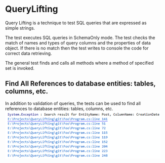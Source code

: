 # QueryLifting
Query Lifting is a technique to test SQL queries that are expressed as simple strings.

The test executes SQL queries in SchemaOnly mode. The test checks the match of names and types of query columns and the properties of data object. If there is no match then the test writes to console the code for correct data retrieving.

The general test finds and calls all methods where a method of specified set is invoked.

## Find All References to database entities: tables, columns, etc.

In addition to validation of queries, the tests can be used to find 
all references to database entities: tables, columns, etc. 
![Search result](Images/SearchResult.png?raw=true "Search result")  
